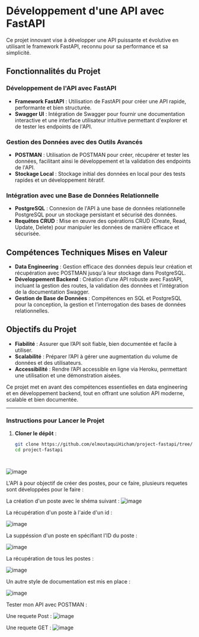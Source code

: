 # Développement d'une API avec FastAPI

Ce projet innovant vise à développer une API puissante et évolutive en utilisant le framework FastAPI, reconnu pour sa performance et sa simplicité.

## Fonctionnalités du Projet

### Développement de l'API avec FastAPI

- **Framework FastAPI** : Utilisation de FastAPI pour créer une API rapide, performante et bien structurée.
- **Swagger UI** : Intégration de Swagger pour fournir une documentation interactive et une interface utilisateur intuitive permettant d'explorer et de tester les endpoints de l'API.

### Gestion des Données avec des Outils Avancés

- **POSTMAN** : Utilisation de POSTMAN pour créer, récupérer et tester les données, facilitant ainsi le développement et la validation des endpoints de l'API.
- **Stockage Local** : Stockage initial des données en local pour des tests rapides et un développement itératif.

### Intégration avec une Base de Données Relationnelle

- **PostgreSQL** : Connexion de l'API à une base de données relationnelle PostgreSQL pour un stockage persistant et sécurisé des données.
- **Requêtes CRUD** : Mise en œuvre des opérations CRUD (Create, Read, Update, Delete) pour manipuler les données de manière efficace et sécurisée.


## Compétences Techniques Mises en Valeur

- **Data Engineering** : Gestion efficace des données depuis leur création et récupération avec POSTMAN jusqu'à leur stockage dans PostgreSQL.
- **Développement Backend** : Création d’une API robuste avec FastAPI, incluant la gestion des routes, la validation des données et l'intégration de la documentation Swagger.
- **Gestion de Base de Données** : Compétences en SQL et PostgreSQL pour la conception, la gestion et l'interrogation des bases de données relationnelles.

## Objectifs du Projet

- **Fiabilité** : Assurer que l’API soit fiable, bien documentée et facile à utiliser.
- **Scalabilité** : Préparer l’API à gérer une augmentation du volume de données et des utilisateurs.
- **Accessibilité** : Rendre l’API accessible en ligne via Heroku, permettant une utilisation et une démonstration aisées.

Ce projet met en avant des compétences essentielles en data engineering et en développement backend, tout en offrant une solution API moderne, scalable et bien documentée.

---

### Instructions pour Lancer le Projet

1. **Cloner le dépôt** :
   ```bash
   git clone https://github.com/elmoutaquiHicham/project-fastapi/tree/main
   cd project-fastapi




![image](https://github.com/user-attachments/assets/54644edf-5697-4bf4-a3b5-27e306479cee)


L'API à pour objectif de créer des postes, pour ce faire, plusieurs requetes sont développées pour le faire : 

La création d'un poste avec le shéma suivant : 
![image](https://github.com/user-attachments/assets/fe5efc92-9511-464f-85d1-8033ef2aecac)

La récupération d'un poste à l'aide d'un id : 

![image](https://github.com/user-attachments/assets/83aa0dbb-5c95-4233-8bea-b3a9e49d9f2b)


La suppéssion d'un poste en spécifiant l'ID du poste : 

![image](https://github.com/user-attachments/assets/6441cbfc-47f9-4fdf-858e-d62e97493319)


La récupération de tous les postes : 


![image](https://github.com/user-attachments/assets/5a27e2f2-b82d-40b2-bc1d-ff690376ec3a)


Un autre style de documentation est mis en place : 

![image](https://github.com/user-attachments/assets/f8975675-33a8-4523-9f17-80e69d69c46a)



Tester mon API avec POSTMAN : 

Une requete Post :
![image](https://github.com/user-attachments/assets/dc622e38-4a8a-40b2-b10f-c3fbb4401dfe)

Une requete GET : 
![image](https://github.com/user-attachments/assets/82ae6ace-e13e-4fcf-9d71-881ac81ab7ea)


